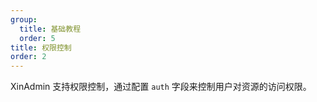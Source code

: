 ```yaml
---
group:
  title: 基础教程
  order: 5
title: 权限控制
order: 2
---
```


XinAdmin 支持权限控制，通过配置 `auth` 字段来控制用户对资源的访问权限。
